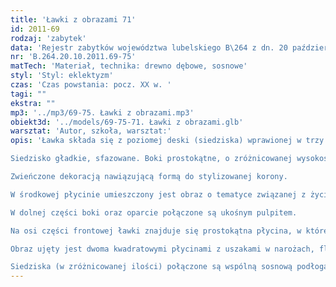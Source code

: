 ```yaml
---
title: 'Ławki z obrazami 71'
id: 2011-69
rodzaj: 'zabytek'
data: 'Rejestr zabytków województwa lubelskiego B\264 z dn. 20 października 2011 r.'
nr: 'B.264.20.10.2011.69-75'
matTech: 'Materiał, technika: drewno dębowe, sosnowe'
styl: 'Styl: eklektyzm'
czas: 'Czas powstania: pocz. XX w. '
tagi: ""
ekstra: ""
mp3: '../mp3/69-75. Ławki z obrazami.mp3'
obiekt3d: '../models/69-75-71. Ławki z obrazami.glb'
warsztat: 'Autor, szkoła, warsztat:'
opis: 'Ławka składa się z poziomej deski (siedziska) wprawionej w trzy pionowe deski (boki i noga środkowa) oraz oparcia. 

Siedzisko gładkie, sfazowane. Boki prostokątne, o zróżnicowanej wysokości i szerokości, zakończone profilowanym gzymsem, zdobione prostokątnymi płycinami z profilowanych listew, zamkniętymi trójbocznie, półkoliście i ostrołukowo. 

Zwieńczone dekoracją nawiązującą formą do stylizowanej korony. 

W środkowej płycinie umieszczony jest obraz o tematyce związanej z życiem św. Brygidy. 

W dolnej części boki oraz oparcie połączone są ukośnym pulpitem. 

Na osi części frontowej ławki znajduje się prostokątna płycina, w której umieszczony jest obraz o podobnej tematyce jak na bokach, flankowany toczonymi półtralkami o rozbudowanej formie. 

Obraz ujęty jest dwoma kwadratowymi płycinami z uszakami w narożach, flankowanymi tralkami o analogicznym kształcie. 

Siedziska (w zróżnicowanej ilości) połączone są wspólną sosnową podłogą.'
---
```





